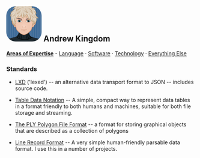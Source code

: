 ## <img alt="Cartoon of me" src="https://github.com/akingdom/akingdom/blob/08f5c5bb206da1072dc49ff116ee5bb0a3bdbe10/AK%20cartoon-IMG_7620-avatar-rounded.png" width="94px" height="94px" style="border-radius: 25px;"> Andrew Kingdom

**[Areas of Expertise](#work-i-do)** - [Language](#interests) · [Software](#current-programming-and-markup-languages) · [Technology](#platforms) · [Everything Else](#interests)

### Standards

- [LXD](https://github.com/akingdom/LXD.git) ('lexed') -- an alternative data transport format to JSON -- includes source code.
<!-- - [Pykelet](https://github.com/akingdom/pykelet) --> 
- [Table Data Notation](https://github.com/akingdom/Table-Data-Notation) -- A simple, compact way to represent data tables in a format friendly to both humans and machines, suitable for both file storage and streaming.

- [The PLY Polygon File Format](https://gist.github.com/akingdom/b56a60871a788a7c1661bdf3cd8c320b) -- a format for storing graphical objects that are described as a collection of polygons

- [Line Record Format](https://gist.github.com/akingdom/f068e919d360f39347e1c8e1ec2806ab)  -- A very simple human-friendly parsable data format. I use this in a number of projects.



